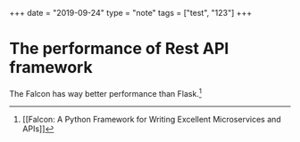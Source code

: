 +++
date = "2019-09-24"
type = "note"
tags = ["test", "123"]
+++

# The performance of Rest API framework

The Falcon has way better performance than Flask.[^3488CB26647B]

[^3488CB26647B]: [[Falcon: A Python Framework for Writing Excellent Microservices and APIs]]
